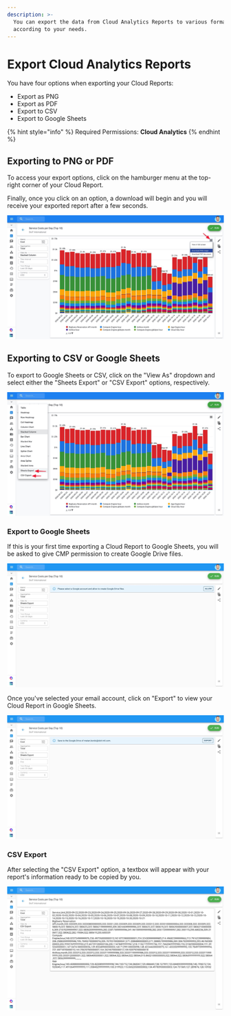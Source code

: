 ```yaml
---
description: >-
  You can export the data from Cloud Analytics Reports to various formats,
  according to your needs.
---
```


# Export Cloud Analytics Reports

You have four options when exporting your Cloud Reports:

* Export as PNG
* Export as PDF
* Export to CSV
* Export to Google Sheets

{% hint style="info" %}
Required Permissions: **Cloud Analytics**
{% endhint %}

## Exporting to PNG or PDF

To access your export options, click on the hamburger menu at the top-right corner of your Cloud Report.

Finally, once you click on an option, a download will begin and you will receive your exported report after a few seconds.

![A screenshot showing you the location of the hamburger menu](../.gitbook/assets/cloudreportsexport1.jpg)

## Exporting to CSV or Google Sheets

To export to Google Sheets or CSV, click on the "View As" dropdown and select either the "Sheets Export" or "CSV Export" options, respectively.

![A screenshot showing you the location of the export options](../.gitbook/assets/cloudreportsexport2.jpg)

### Export to Google Sheets

If this is your first time exporting a Cloud Report to Google Sheets, you will be asked to give CMP permission to create Google Drive files.

![A screenshot showing you the _ALLOW_ button](../.gitbook/assets/cloudreportsexportsheets1.jpg)

Once you've selected your email account, click on "Export" to view your Cloud Report in Google Sheets.

![A screenshot showing you the _EXPORT_ button](../.gitbook/assets/cloudreportsexportsheets2.jpg)

### CSV Export

After selecting the "CSV Export" option, a textbox will appear with your report's information ready to be copied by you.

![A screenshot showing you the results of a _CSV Export_](../.gitbook/assets/cloudreportscsv.jpg)
